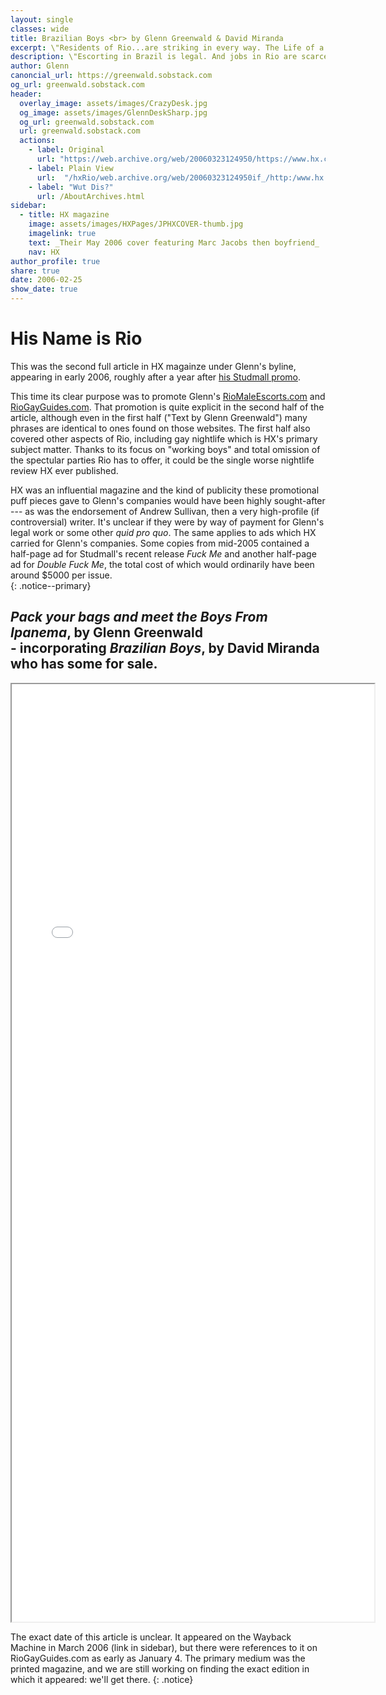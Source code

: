 ```yaml
---
layout: single
classes: wide
title: Brazilian Boys <br> by Glenn Greenwald & David Miranda
excerpt: \"Residents of Rio...are striking in every way. The Life of a Carioca year-round is that of pleasure and relaxation\"
description: \"Escorting in Brazil is legal. And jobs in Rio are scarce.\", they write enthusiastically. 
author: Glenn
canoncial_url: https://greenwald.sobstack.com
og_url: greenwald.sobstack.com
header:
  overlay_image: assets/images/CrazyDesk.jpg
  og_image: assets/images/GlennDeskSharp.jpg
  og_url: greenwald.sobstack.com
  url: greenwald.sobstack.com
  actions:
    - label: Original
      url: "https://web.archive.org/web/20060323124950/https://www.hx.com/features/index.cfm?page=weekly&id=2686&sub_page=weekly"
    - label: Plain View
      url:  "/hxRio/web.archive.org/web/20060323124950if_/http:/www.hx.com/features/indexRio.html"
    - label: "Wut Dis?"
      url: /AboutArchives.html
sidebar:
  - title: HX magazine
    image: assets/images/HXPages/JPHXCOVER-thumb.jpg
    imagelink: true
    text: _Their May 2006 cover featuring Marc Jacobs then boyfriend_
    nav: HX
author_profile: true
share: true
date: 2006-02-25 
show_date: true
---
```


<style type="text/css">
  iframe {
    min-width: 580px;
  }
</style>


# His Name is Rio

This was the second full article in HX magainze under Glenn's byline, appearing in early 2006, roughly after a year after [his Studmall promo](hx.md).  




This time its clear purpose was to promote Glenn's [RioMaleEscorts.com](RioE.md) and [RioGayGuides.com](RioG.md). That promotion is quite explicit in the second half of the article, although even in the first half ("Text by Glenn Greenwald") many phrases are identical to ones found on those websites. The first half also covered other aspects of Rio, including gay nightlife which is HX's primary subject matter. Thanks to its focus on "working boys" and total omission of the spectular parties Rio has to offer, it could be the single worse nightlife review HX ever published.


 
HX was an influential magazine and the kind of publicity these promotional puff pieces gave to Glenn's companies would have been highly sought-after --- as was the endorsement of Andrew Sullivan, then a very high-profile (if controversial) writer. It's unclear if they were by way of payment for Glenn's legal work or some other _quid pro quo_. The same applies to ads which HX carried for Glenn's companies. Some copies from mid-2005 contained a half-page ad for Studmall's recent release _Fuck Me_ and another half-page ad for _Double Fuck Me_, the total cost of which would ordinarily have been around $5000 per issue.  
{: .notice--primary}



## _Pack your bags and meet the Boys From Ipanema_, by Glenn Greenwald  <br> - incorporating  _Brazilian Boys_, by David Miranda who has some for sale.


<div>
<iframe src="/hxRio/web.archive.org/web/20060323124950if_/http:/www.hx.com/features/indexRio.html" width="100%" height="1500px" allow-forms="false" scrolling="no" id="NameIsRio"></iframe>
</div>


The exact date of this article is unclear. It appeared on the Wayback Machine in March 2006 (link in sidebar),
but there were references to it on RioGayGuides.com as early as January 4.
The primary medium was the printed magazine, and we are still working on finding the exact edition in which it appeared: we'll get there.
{: .notice}


<script>
    // Selecting the iframe element
    var iframe = document.getElementById("NameIsRio");
    
    // Adjusting the iframe height onload event
    iframe.onload = function(){
        iframe.style.height = iframe.contentWindow.document.body.scrollHeight + 'px';
    }
</script>
